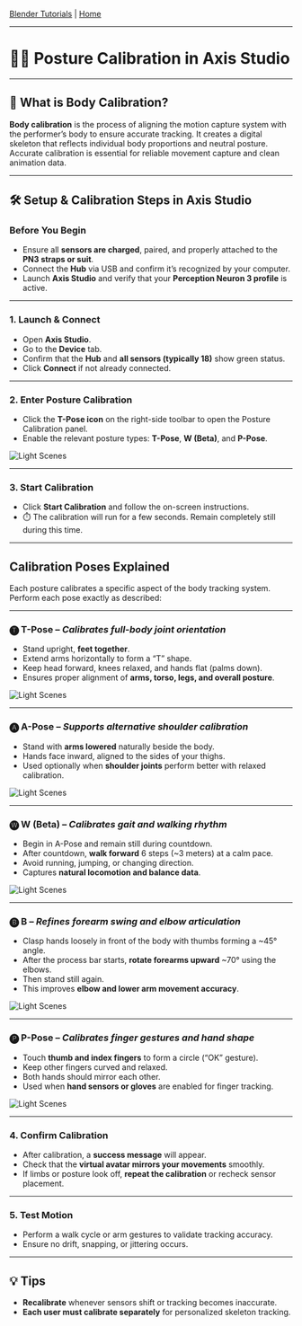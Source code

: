 [Blender Tutorials](README.md) | [Home](../../README.md)

-------------------------------------------------------------------------------

# 🧍‍♂️ Posture Calibration in Axis Studio

---

## 🤔 What is Body Calibration?

**Body calibration** is the process of aligning the motion capture system with the performer’s body to ensure accurate tracking. It creates a digital skeleton that reflects individual body proportions and neutral posture. Accurate calibration is essential for reliable movement capture and clean animation data.

---

## 🛠️ Setup & Calibration Steps in Axis Studio

### Before You Begin
- Ensure all **sensors are charged**, paired, and properly attached to the **PN3 straps or suit**.
- Connect the **Hub** via USB and confirm it’s recognized by your computer.
- Launch **Axis Studio** and verify that your **Perception Neuron 3 profile** is active.

---

### 1. Launch & Connect
- Open **Axis Studio**.
- Go to the **Device** tab.
- Confirm that the **Hub** and **all sensors (typically 18)** show green status.
- Click **Connect** if not already connected.

---

### 2. Enter Posture Calibration
- Click the **T-Pose icon** on the right-side toolbar to open the Posture Calibration panel.
- Enable the relevant posture types: **T-Pose**, **W (Beta)**, and **P-Pose**.

![Light Scenes](images/body_callibration_1.png)

---

### 3. Start Calibration
- Click **Start Calibration** and follow the on-screen instructions.
- ⏱️ The calibration will run for a few seconds. Remain completely still during this time.

---

## Calibration Poses Explained

Each posture calibrates a specific aspect of the body tracking system. Perform each pose exactly as described:

---

### 🅣 T-Pose – *Calibrates full-body joint orientation*
- Stand upright, **feet together**.
- Extend arms horizontally to form a “T” shape.
- Keep head forward, knees relaxed, and hands flat (palms down).
- Ensures proper alignment of **arms, torso, legs, and overall posture**.

![Light Scenes](images/body_callibration_2.png)

---

### 🅐 A-Pose – *Supports alternative shoulder calibration*
- Stand with **arms lowered** naturally beside the body.
- Hands face inward, aligned to the sides of your thighs.
- Used optionally when **shoulder joints** perform better with relaxed calibration.

![Light Scenes](images/body_callibration_3.png)

---

### 🅦 W (Beta) – *Calibrates gait and walking rhythm*
- Begin in A-Pose and remain still during countdown.
- After countdown, **walk forward** 6 steps (~3 meters) at a calm pace.
- Avoid running, jumping, or changing direction.
- Captures **natural locomotion and balance data**.

![Light Scenes](images/body_callibration_4.png)

---

### 🅑 B – *Refines forearm swing and elbow articulation*
- Clasp hands loosely in front of the body with thumbs forming a ~45° angle.
- After the process bar starts, **rotate forearms upward** ~70° using the elbows.
- Then stand still again.
- This improves **elbow and lower arm movement accuracy**.

![Light Scenes](images/body_callibration_6.png)

---

### 🅟 P-Pose – *Calibrates finger gestures and hand shape*
- Touch **thumb and index fingers** to form a circle (“OK” gesture).
- Keep other fingers curved and relaxed.
- Both hands should mirror each other.
- Used when **hand sensors or gloves** are enabled for finger tracking.

![Light Scenes](images/body_callibration_7.png)

---

### 4. Confirm Calibration
- After calibration, a **success message** will appear.
- Check that the **virtual avatar mirrors your movements** smoothly.
- If limbs or posture look off, **repeat the calibration** or recheck sensor placement.

---

### 5. Test Motion
- Perform a walk cycle or arm gestures to validate tracking accuracy.
- Ensure no drift, snapping, or jittering occurs.

---

## 💡 Tips
- **Recalibrate** whenever sensors shift or tracking becomes inaccurate.
- **Each user must calibrate separately** for personalized skeleton tracking.

